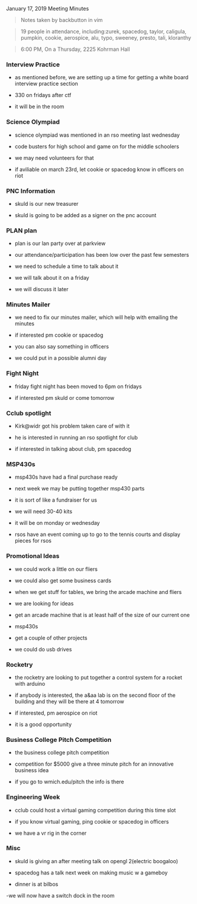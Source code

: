 January 17, 2019 Meeting Minutes
> Notes taken by backbutton in vim

> 19 people in attendance, including:zurek, spacedog, taylor, caligula, pumpkin, cookie, aerospice, alu, typo, sweeney, presto, tali, kloranthy





> 6:00 PM, On a Thursday, 2225 Kohrman Hall

### Interview Practice

* as mentioned before, we are setting up a time for getting a white board interview practice section

* 330 on fridays after ctf

* it will be in the room

### Science Olympiad

* science olympiad was mentioned in an rso meeting last wednesday

* code busters for high school and game on for the middle schoolers

* we may need volunteers for that

* if aviliable on march 23rd, let cookie or spacedog know in officers on riot

### PNC Information

* skuld is our new treasurer

* skuld is going to be added as a signer on the pnc account

### PLAN plan

* plan is our lan party over at parkview

* our attendance/participation has been low over the past few semesters

* we need to schedule a time to talk about it

* we will talk about it on a friday

* we will discuss it later

### Minutes Mailer

* we need to fix our minutes mailer, which will help with emailing the minutes

* if interested pm cookie or spacedog

* you can also say something in officers

* we could put in a possible alumni day

### Fight Night

* friday fight night has been moved to 6pm on fridays

* if interested pm skuld or come tomorrow

### Cclub spotlight

* Kirk@widr got his problem taken care of with it

* he is interested in running an rso spotlight for club

* if interested in talking about club, pm spacedog

### MSP430s

* msp430s have had a final purchase ready

* next week we may be putting together msp430 parts

* it is sort of like a fundraiser for us

* we will need 30-40 kits

* it will be on monday or wednesday

* rsos have an event coming up to go to the tennis courts and display pieces for rsos

### Promotional Ideas

* we could work a little on our fliers

* we could also get some business cards

* when we get stuff for tables, we bring the arcade machine and fliers

* we are looking for ideas

* get an arcade machine that is at least half of the size of our current one

* msp430s

* get a couple of other projects

* we could do usb drives

### Rocketry

* the rocketry are looking to put together a control system for a rocket with arduino

* if anybody is interested, the a&aa lab is on the second floor of the building and they will be there at 4 tomorrow

* if interested, pm aerospice on riot

* it is a good opportunity

### Business College Pitch Competition

* the business college pitch competition

* competition for $5000 give a three minute pitch for an innovative business idea

* if you go to wmich.edu/pitch the info is there

### Engineering Week 

* cclub could host a virtual gaming competition during this time slot

* if you know virtual gaming, ping cookie or spacedog in officers

* we have a vr rig in the corner

### Misc

* skuld is giving an after meeting talk on opengl 2(electric boogaloo)

* spacedog has a talk next week on making music w a gameboy

* dinner is at bilbos

-we will now have a switch dock in the room
